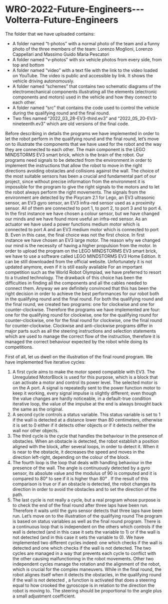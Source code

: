 # WRO-2022-Future-Engineers---Volterra-Future-Engineers

The folder that we have uploaded contains:
- A folder named “t-photos” with a normal photo of the team and a funny photo of the three members of the team: Lorenzo Moglioni, Lorenzo Cappellari and  Massimo Guido Maria Pescatori
- A folder named “v-photos” with six vehicle photos from every side, from top and bottom
- A folder named “video” with a text file with the link to the video loaded on YouTube. The video is public and accessible by link. It shows the vehicle driving autonomously.
- A folder named “schemes” that contains two schematic diagrams  of the electromechanical components illustrating all the elements (electronic components and motors) used in the vehicle and how they connect to each other.
- A folder named “src” that contains the code used to control the vehicle during the qualifying round and the final round.
- Two files named “2022_03_28-EV3-third.ev3” and “2022_05_20-EV3-nineteenth.ev3” which are old versions of the final code.

Before describing in details the programs we have implemented in order to let the robot perform in the qualifying round and the final round, let’s move on to illustrate the components that we have used for the robot and the way they are connected to each other.
The main component is the LEGO MINDSTORMS EV3 smart brick, which is the brain of the robot. 
Our programs need signals to be detected from the environment in order to implement the instructions that allow the robot to move in the right directions avoiding obstacles and collisions against the wall. 
The choice of the most suitable sensors has been a crucial and fundamental part of our project, since without precise information from the environment it is impossible for the program to give the right signals to the motors and to let the robot always perform the right movements.
The signals from the environment are detected by the Pixycam 2.1 for Lego, an EV3 ultrasonic sensor, an EV3 gyro sensor, an EV3 infra-red sensor used as a proximity sensor. All of them are connected to port 1, to port 2, to port 3 and to port 4. In the first instance we have chosen a colour sensor, but we have changed our minds and we have found more useful an infra-red sensor.
As an actuator we have used a power functions medium motor which is connected to port A and an EV3 medium motor which is connected to port B. Even in this case, the final choice was not the first choice. In first instance we have chosen an EV3 large motor. The reason why we changed our mind is the necessity of having a higher propulsion from the motor.
In order to upload the program on the LEGO MINDSTORMS EV3 smart brick, we have to use a software called LEGO MINDSTORMS EV3 Home Edition. It can be still downloaded from the official website. Unfortunately it is not updated anymore, even if it is still easily available
For an important competition such as the World Robot Olympiad, we have preferred to resort to a trusted technology. The drawback of this choice has been the difficulties in finding all the components and all the cables needed to connect them. Anyway we are definitely convinced that this has been the right decision in order to achieve the best performances for our robot both in the qualifying round and the final round.
For both the qualifying round and the final round, we created two programs: one for clockwise and one for counter-clockwise. Therefore the programs we have implemented are four: one for the qualifying round for clockwise, one for the qualifying round for counter-clockwise, one for the final round for clockwise, one the final round for counter-clockwise.
Clockwise and anti-clockwise programs differ in major parts such as all the steering instructions and selection statements which are used to manage the correct flow of the instruction, therefore it is managed the correct behaviour expected by the robot while doing its competitions.

First of all, let us dwell on the illustration of the final round program.
We have implemented five iterative cycles:
1) A first cycle aims to make the motor speed compatible with EV3. The Unregulated MotorBlock is used for this purpose, which is a block that can activate a motor and control its power level. The selected motor is on the A port. A signal is repeatedly sent to the power function motor to keep it working, every signal impulse is slightly different; even though the value changes are hardly noticeable, in a default-true condition  iterative loop, the value of the impulse at the end is always brought back the same as the original.
2) A second cycle controls a status variable. This status variable is set to 1 if the wall is detected at a distance lower than 80 centimeters, otherwise it is set to 0 either if it detects other objects or if it detects neither the wall nor other objects.
3) The third cycle is the cycle that handles the behaviour in the presence of obstacles. When an obstacle is detected, the robot establish a position aligned with the block, after several loops, in order to detect it. When it is near to the obstacle, it decreases the speed and moves in the direction left-right, depending on the colour of the block. 
4) The fourth loop is the loop that deals with handling behaviour in the presence of the wall. The angle is continuously detected by a gyro sensor, its absolute value and the modulus of 90 is computed and it is compared to 80° to see if it is higher than 80° . If the result of this comparison is true or if an obstacle is detected, the robot changes its direction in order to avoid the obstacles and to set the direction of the path. 
5) The last cycle is not really a cycle, but a real program whose purpose is to check the end of the final round after three laps have been run. Therefore it waits until the gyro sensor detects that three laps have been run.
Let’s move on to the illustration of the qualifying round
The program is based on status variables as well as the final round program. There is a continuous loop  that is independent on the others which controls if the wall is detected (and in this case it sets the variable to 1) or if the wall is not detected (and in this case it sets the variable to 0).  We have implemented two different cycles indeed: one which checks if the wall is detected and one which checks if the wall is not detected. The two cycles are managed in a way that prevents each cycle to conflict with the other causing malfunctioning in the robot movements.
Other two independent cycles manage the rotation and the alignment of the robot, which is crucial for the complex maneuvers.
While in the final round, the robot alignes itself when it detects the obstacles, in the qualifying round if the wall is not detected , a function is activated that does a steering equal to how crooked the gyroscope is in relation to the direction the robot is moving to. The steering should be proportional to the angle plus a small adjustment coefficient.

